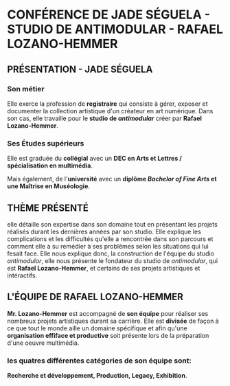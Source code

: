 # CONFÉRENCE DE JADE SÉGUELA - STUDIO DE ANTIMODULAR - RAFAEL LOZANO-HEMMER

## PRÉSENTATION - JADE SÉGUELA

###  Son métier

Elle exerce la profession de **registraire** qui consiste à gérer, exposer et documenter la collection artistique d'un créateur en art numérique. Dans son cas, elle travaille pour le **studio de *antimodular*** créer par **Rafael Lozano-Hemmer**.

### Ses Études supérieurs

Elle est graduée du **collégial** avec un **DEC en Arts et Lettres / spécialisation en multimédia**.

Mais également, de l'**université** avec un **diplôme *Bachelor of Fine Arts* et une Maîtrise en Muséologie**.

## THÈME PRÉSENTÉ

elle détaille son expertise dans son domaine tout en présentant les projets réalisés durant les dernières années par son studio. Elle explique les complications et les difficultés qu'elle a rencontrée dans son parcours et comment elle a su remédier à ses problèmes selon les situations qui lui fesait face. Elle nous explique donc, la construction de l'équipe du studio *antimodular*, elle nous présente le fondateur du studio de *antimodular*, qui est **Rafael Lozano-Hemmer**, et certains de ses projets artistiques et intéractifs.

## L'ÉQUIPE DE RAFAEL LOZANO-HEMMER

**Mr. Lozano-Hemmer** est accompagné de **son équipe** pour réaliser ses nombreux projets artistiques durant sa carrière. Elle est **divisée** de façon à ce que tout le monde aille un domaine spécifique et afin qu'une **organisation effiface et productive** soit présente lors de la préparation d'une oeuvre multimédia.

### les quatres différentes catégories de son équipe sont: 

**Recherche et développement, Production, Legacy, Exhibition**.
